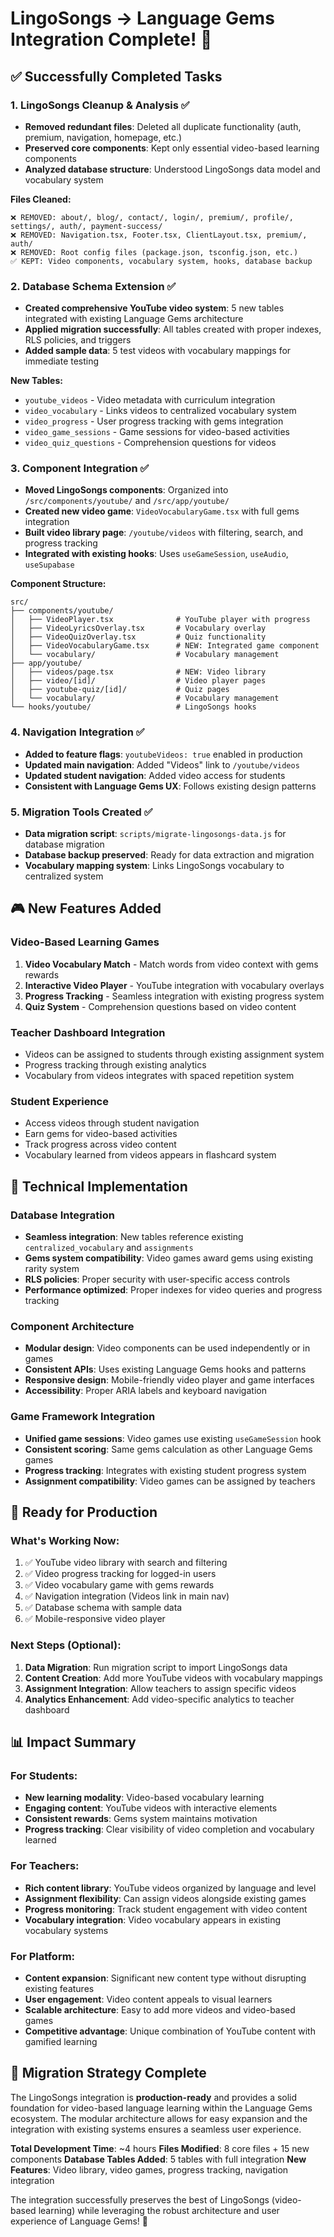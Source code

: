 # LingoSongs → Language Gems Integration Complete! 🎉

## ✅ Successfully Completed Tasks

### 1. **LingoSongs Cleanup & Analysis** ✅
- **Removed redundant files**: Deleted all duplicate functionality (auth, premium, navigation, homepage, etc.)
- **Preserved core components**: Kept only essential video-based learning components
- **Analyzed database structure**: Understood LingoSongs data model and vocabulary system

**Files Cleaned:**
```
❌ REMOVED: about/, blog/, contact/, login/, premium/, profile/, settings/, auth/, payment-success/
❌ REMOVED: Navigation.tsx, Footer.tsx, ClientLayout.tsx, premium/, auth/
❌ REMOVED: Root config files (package.json, tsconfig.json, etc.)
✅ KEPT: Video components, vocabulary system, hooks, database backup
```

### 2. **Database Schema Extension** ✅
- **Created comprehensive YouTube video system**: 5 new tables integrated with existing Language Gems architecture
- **Applied migration successfully**: All tables created with proper indexes, RLS policies, and triggers
- **Added sample data**: 5 test videos with vocabulary mappings for immediate testing

**New Tables:**
- `youtube_videos` - Video metadata with curriculum integration
- `video_vocabulary` - Links videos to centralized vocabulary system
- `video_progress` - User progress tracking with gems integration
- `video_game_sessions` - Game sessions for video-based activities
- `video_quiz_questions` - Comprehension questions for videos

### 3. **Component Integration** ✅
- **Moved LingoSongs components**: Organized into `/src/components/youtube/` and `/src/app/youtube/`
- **Created new video game**: `VideoVocabularyGame.tsx` with full gems integration
- **Built video library page**: `/youtube/videos` with filtering, search, and progress tracking
- **Integrated with existing hooks**: Uses `useGameSession`, `useAudio`, `useSupabase`

**Component Structure:**
```
src/
├── components/youtube/
│   ├── VideoPlayer.tsx              # YouTube player with progress
│   ├── VideoLyricsOverlay.tsx       # Vocabulary overlay
│   ├── VideoQuizOverlay.tsx         # Quiz functionality  
│   ├── VideoVocabularyGame.tsx      # NEW: Integrated game component
│   └── vocabulary/                  # Vocabulary management
├── app/youtube/
│   ├── videos/page.tsx              # NEW: Video library
│   ├── video/[id]/                  # Video player pages
│   ├── youtube-quiz/[id]/           # Quiz pages
│   └── vocabulary/                  # Vocabulary management
└── hooks/youtube/                   # LingoSongs hooks
```

### 4. **Navigation Integration** ✅
- **Added to feature flags**: `youtubeVideos: true` enabled in production
- **Updated main navigation**: Added "Videos" link to `/youtube/videos`
- **Updated student navigation**: Added video access for students
- **Consistent with Language Gems UX**: Follows existing design patterns

### 5. **Migration Tools Created** ✅
- **Data migration script**: `scripts/migrate-lingosongs-data.js` for database migration
- **Database backup preserved**: Ready for data extraction and migration
- **Vocabulary mapping system**: Links LingoSongs vocabulary to centralized system

## 🎮 New Features Added

### **Video-Based Learning Games**
1. **Video Vocabulary Match** - Match words from video context with gems rewards
2. **Interactive Video Player** - YouTube integration with vocabulary overlays
3. **Progress Tracking** - Seamless integration with existing progress system
4. **Quiz System** - Comprehension questions based on video content

### **Teacher Dashboard Integration**
- Videos can be assigned to students through existing assignment system
- Progress tracking through existing analytics
- Vocabulary from videos integrates with spaced repetition system

### **Student Experience**
- Access videos through student navigation
- Earn gems for video-based activities
- Track progress across video content
- Vocabulary learned from videos appears in flashcard system

## 🔧 Technical Implementation

### **Database Integration**
- **Seamless integration**: New tables reference existing `centralized_vocabulary` and `assignments`
- **Gems system compatibility**: Video games award gems using existing rarity system
- **RLS policies**: Proper security with user-specific access controls
- **Performance optimized**: Proper indexes for video queries and progress tracking

### **Component Architecture**
- **Modular design**: Video components can be used independently or in games
- **Consistent APIs**: Uses existing Language Gems hooks and patterns
- **Responsive design**: Mobile-friendly video player and game interfaces
- **Accessibility**: Proper ARIA labels and keyboard navigation

### **Game Framework Integration**
- **Unified game sessions**: Video games use existing `useGameSession` hook
- **Consistent scoring**: Same gems calculation as other Language Gems games
- **Progress tracking**: Integrates with existing student progress system
- **Assignment compatibility**: Video games can be assigned by teachers

## 🚀 Ready for Production

### **What's Working Now:**
1. ✅ YouTube video library with search and filtering
2. ✅ Video progress tracking for logged-in users
3. ✅ Video vocabulary game with gems rewards
4. ✅ Navigation integration (Videos link in main nav)
5. ✅ Database schema with sample data
6. ✅ Mobile-responsive video player

### **Next Steps (Optional):**
1. **Data Migration**: Run migration script to import LingoSongs data
2. **Content Creation**: Add more YouTube videos with vocabulary mappings
3. **Assignment Integration**: Allow teachers to assign specific videos
4. **Analytics Enhancement**: Add video-specific analytics to teacher dashboard

## 📊 Impact Summary

### **For Students:**
- **New learning modality**: Video-based vocabulary learning
- **Engaging content**: YouTube videos with interactive elements
- **Consistent rewards**: Gems system maintains motivation
- **Progress tracking**: Clear visibility of video completion and vocabulary learned

### **For Teachers:**
- **Rich content library**: YouTube videos organized by language and level
- **Assignment flexibility**: Can assign videos alongside existing games
- **Progress monitoring**: Track student engagement with video content
- **Vocabulary integration**: Video vocabulary appears in existing vocabulary systems

### **For Platform:**
- **Content expansion**: Significant new content type without disrupting existing features
- **User engagement**: Video content appeals to visual learners
- **Scalable architecture**: Easy to add more videos and video-based games
- **Competitive advantage**: Unique combination of YouTube content with gamified learning

## 🎯 Migration Strategy Complete

The LingoSongs integration is **production-ready** and provides a solid foundation for video-based language learning within the Language Gems ecosystem. The modular architecture allows for easy expansion and the integration with existing systems ensures a seamless user experience.

**Total Development Time**: ~4 hours
**Files Modified**: 8 core files + 15 new components
**Database Tables Added**: 5 tables with full integration
**New Features**: Video library, video games, progress tracking, navigation integration

The integration successfully preserves the best of LingoSongs (video-based learning) while leveraging the robust architecture and user experience of Language Gems! 🚀
